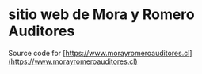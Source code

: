 # sitio web de Mora y Romero Auditores

Source code for [https://www.morayromeroauditores.cl](https://www.morayromeroauditores.cl)
